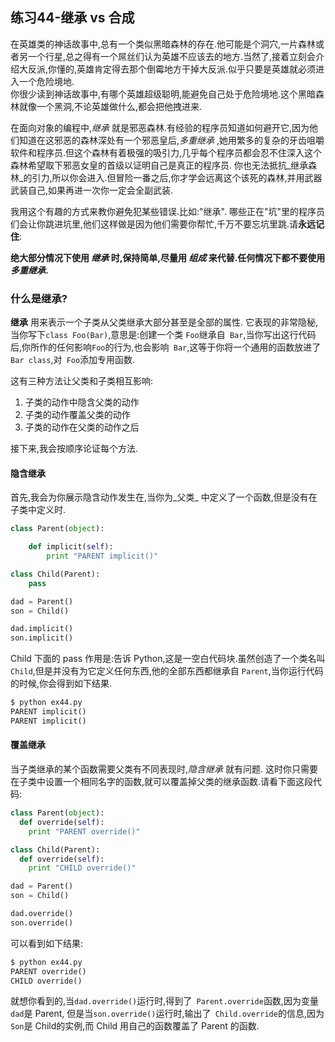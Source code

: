 ## 练习44-继承 vs 合成
在英雄类的神话故事中,总有一个类似黑暗森林的存在.他可能是个洞穴,一片森林或者另一个行星,总之得有一个屌丝们认为英雄不应该去的地方.当然了,接着立刻会介绍大反派,你懂的,英雄肯定得去那个倒霉地方干掉大反派.似乎只要是英雄就必须进入一个危险境地.  
你很少读到神话故事中,有哪个英雄超级聪明,能避免自己处于危险境地.这个黑暗森林就像一个黑洞,不论英雄做什么,都会把他拽进来.  

在面向对象的编程中,_继承_ 就是邪恶森林.有经验的程序员知道如何避开它,因为他们知道在这邪恶的森林深处有一个邪恶皇后,_多重继承_ ,她用繁多的复杂的牙齿咀嚼软件和程序员.但这个森林有着极强的吸引力,几乎每个程序员都会忍不住深入这个森林希望取下邪恶女皇的首级以证明自己是真正的程序员. 你也无法抵抗_继承森林_的引力,所以你会进入.但冒险一番之后,你才学会远离这个该死的森林,并用武器武装自己,如果再进一次你一定会全副武装.  

我用这个有趣的方式来教你避免犯某些错误.比如:"继承". 哪些正在"坑"里的程序员们会让你跳进坑里,他们这样做是因为他们需要你帮忙,千万不要忘坑里跳.请**永远记住**:  

**绝大部分情况下使用 _继承_ 时,保持简单,尽量用 _组成_ 来代替.任何情况下都不要使用 _多重继承_.**

### 什么是继承?
**继承** 用来表示一个子类从父类继承大部分甚至是全部的属性. 它表现的非常隐秘,当你写下`class Foo(Bar)`,意思是:创建一个类 `Foo`继承自` Bar`,当你写出这行代码后,你所作的任何影响`Foo`的行为,也会影响` Bar`,这等于你将一个通用的函数放进了` Bar class`,对` Foo`添加专用函数.   

这有三种方法让父类和子类相互影响:
1. 子类的动作中隐含父类的动作
2. 子类的动作覆盖父类的动作
3. 子类的动作在父类的动作之后

接下来,我会按顺序论证每个方法.

#### 隐含继承
首先,我会为你展示隐含动作发生在,当你为_父类_ 中定义了一个函数,但是没有在子类中定义时.

```py
class Parent(object):

    def implicit(self):
        print "PARENT implicit()"

class Child(Parent):
    pass

dad = Parent()
son = Child()

dad.implicit()
son.implicit()
```
Child 下面的 pass 作用是:告诉 Python,这是一空白代码块.虽然创造了一个类名叫` Child`,但是并没有为它定义任何东西,他的全部东西都继承自 `Parent`,当你运行代码的时候,你会得到如下结果.
```py
$ python ex44.py
PARENT implicit()
PARENT implicit()
```
#### 覆盖继承
当子类继承的某个函数需要父类有不同表现时,_隐含继承_ 就有问题. 这时你只需要在子类中设置一个相同名字的函数,就可以覆盖掉父类的继承函数.请看下面这段代码:
```py
class Parent(object):
  def override(self):
    print "PARENT override()"

class Child(Parent):
  def override(self):
    print "CHILD override()"

dad = Parent()
son = Child()

dad.override()
son.override()

```
可以看到如下结果:
```py
$ python ex44.py
PARENT override()
CHILD override()

```
就想你看到的,当`dad.override()`运行时,得到了` Parent.override`函数,因为变量` dad`是 Parent, 但是当`son.override()`运行时,输出了` Child.override`的信息,因为` Son`是 Child的实例,而 Child 用自己的函数覆盖了 Parent 的函数.

